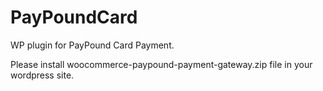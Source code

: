 # PayPoundCard
WP plugin for PayPound Card Payment.

Please install woocommerce-paypound-payment-gateway.zip file in your wordpress site.
